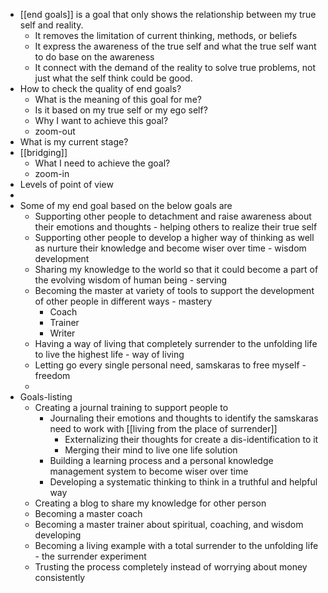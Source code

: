 - [[end goals]] is a goal that only shows the relationship between my true self and reality.
    - It removes the limitation of current thinking, methods, or beliefs
    - It express the awareness of the true self and what the true self want to do base on the awareness
    - It connect with the demand of the reality to solve true problems, not just what the self think could be good.
- How to check the quality of end goals?
    - What is the meaning of this goal for me?
    - Is it based on my true self or my ego self?
    - Why I want to achieve this goal?
    - zoom-out
- What is my current stage?
- [[bridging]]
    - What I need to achieve the goal?
    - zoom-in
- Levels of point of view
- 
- Some of my end goal based on the below goals are
    - Supporting other people to detachment and raise awareness about their emotions and thoughts - helping others to realize their true self
    - Supporting other people to develop a higher way of thinking as well as nurture their knowledge and become wiser over time - wisdom development
    - Sharing my knowledge to the world so that it could become a part of the evolving wisdom of human being - serving
    - Becoming the master at variety of tools to support the development of other people in different ways - mastery
        - Coach
        - Trainer
        - Writer
    - Having a way of living that completely surrender to the unfolding life to live the highest life - way of living
    - Letting go every single personal need, samskaras to free myself - freedom
    - 
- Goals-listing
    - Creating a journal training to support people to 
        - Journaling their emotions and thoughts to identify the samskaras need to work with [[living from the place of surrender]]
            - Externalizing their thoughts for create a dis-identification to it
            - Merging their mind to live one life solution
        - Building a learning process and a personal knowledge management system to become wiser over time
        - Developing a systematic thinking to think in a truthful and helpful way
    - Creating a blog to share my knowledge for other person
    - Becoming a master coach
    - Becoming a master trainer about spiritual, coaching, and wisdom developing
    - Becoming a living example with a total surrender to the unfolding life - the surrender experiment
    - Trusting the process completely instead of worrying about money consistently
